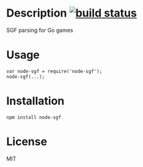 # Description [![build status](https://secure.travis-ci.org/curious-attempt-bunny/node-sgf.png)](http://next.travis-ci.org/curious-attempt-bunny/node-sgf)

SGF parsing for Go games

# Usage

    var node-sgf = require('node-sgf');
    node-sgf(...);

# Installation

    npm install node-sgf

# License

MIT
